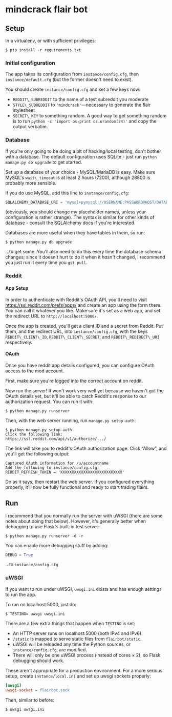 # mindcrack flair bot

## Setup

In a virtualenv, or with sufficient privileges:

```console
$ pip install -r requirements.txt
```

### Initial configuration

The app takes its configuration from `instance/config.cfg`, then `instance/default.cfg` (but the
former doesn't need to exist).

You should create `instance/config.cfg` and set a few keys now:
* `REDDIT\_SUBREDDIT` to the name of a test subreddit you moderate
* `STYLE\_SUBREDDIT` to `'mindcrack'`—necessary to generate the flair stylesheet
* `SECRET\_KEY` to something random.
  A good way to get something random is to run `python -c 'import os;print os.urandom(24)'` and
  copy the output verbatim.

### Database

If you're only going to be doing a bit of hacking/local testing, don't bother with a database. The
default configuration uses SQLite - just run `python manage.py db upgrade` to get started.

Set up a database of your choice - MySQL/MariaDB is easy. Make sure MySQL's `wait\_timeout` is at
least 2 hours (7200), although 28800 is probably more sensible.

If you do use MySQL, add this line to `instance/config.cfg`:

```python
SQLALCHEMY_DATABASE_URI = 'mysql+pymysql://USERNAME:PASSWORD@HOST/DATABASE'
```

(obviously, you should change my placeholder names, unless your configuration is rather strange).
The syntax is similar for other kinds of database - consult the SQLAlchemy docs if you're
interested.

Databases are more useful when they have tables in them, so run:

```console
$ python manage.py db upgrade
```

…to get some. You'll also need to do this every time the database schema changes; since it doesn't
hurt to do it when it _hasn't_ changed, I recommend you just run it every time you `git pull`.

### Reddit

#### App Setup

In order to authenticate with Reddit's OAuth API, you'll need to visit
https://ssl.reddit.com/prefs/apps/ and create an app using the form there. You can call it whatever
you like. Make sure it's set as a web app, and set the redirect URL to `http://localhost:5000/`.

Once the app is created, you'll get a client ID and a secret from Reddit. Put them, and the
redirect URL, into `instance/config.cfg`, with the keys `REDDIT\_CLIENT\_ID`,
`REDDIT\_CLIENT\_SECRET`, and `REDDIT\_REDIRECT\_URI` respectively.

#### OAuth

Once you have reddit app details configured, you can configure OAuth access to the mod account.

First, make sure you're logged into the correct account on reddit.

Now run the server! It won't work very well yet because we haven't got the OAuth details yet, but
it'll be able to catch Reddit's response to our authorization request. You can run it with:

```console
$ python manage.py runserver
```

Then, with the web server running, run `manage.py setup-auth`:

```console
$ python manage.py setup-auth
Click the following link:
https://ssl.reddit.com/api/v1/authorize/.../
```

The link will take you to reddit's OAuth authorization page. Click “Allow”, and you'll get the
following output:

```console
Captured OAuth information for /u/accountname
Add the following to instance/config.cfg:
REDDIT_REFRESH_TOKEN = 'XXXXXXXXXXXXXXXXXXXXXXXXXXX'
```

Do as it says, then restart the web server. If you configured everything properly, it'll now be
fully functional and ready to start trading flairs.

## Run

I recommend that you normally run the server with uWSGI (there are some notes about doing that
below). However, it's generally better when debugging to use Flask's built-in test server:

```console
$ python manage.py runserver -d -r
```

You can enable more debugging stuff by adding:

```python
DEBUG = True
```

…to `instance/config.cfg`

### uWSGI

If you want to run under uWSGI, `uwsgi.ini` exists and has enough settings to run the app.

To run on localhost:5000, just do:
```console
$ TESTING= uwsgi uwsgi.ini
```

There are a few extra things that happen when `TESTING` is set:

* An HTTP server runs on localhost:5000 (both IPv4 and IPv6).
* `/static` is mapped to serve static files from `flairbot/static`.
* uWSGI will be reloaded any time the Python sources, or `instance/config.cfg`, are modified.
* There will only be one uWSGI process (instead of cores × 2), so Flask debugging should work.

These aren't appropriate for a production environment. For a more serious setup, create
`instance/local.ini` and set up uwsgi sockets properly:
```ini
[uwsgi]
uwsgi-socket = flairbot.sock
```

Then, similar to before:
```console
$ uwsgi uwsgi.ini
```
